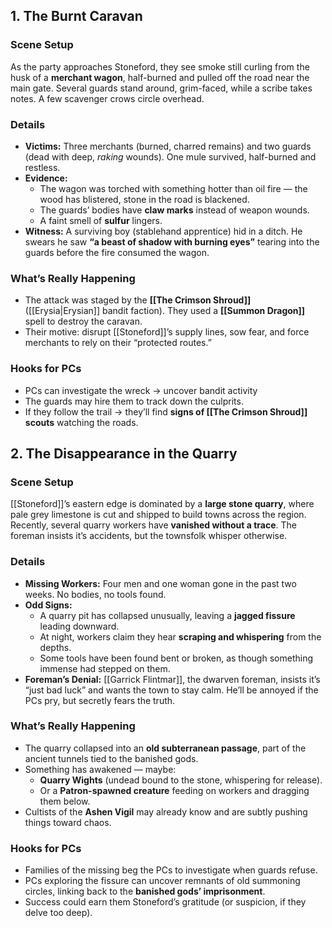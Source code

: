 ## 1. **The Burnt Caravan**

### Scene Setup

As the party approaches Stoneford, they see smoke still curling from the husk of a **merchant wagon**, half-burned and pulled off the road near the main gate. Several guards stand around, grim-faced, while a scribe takes notes. A few scavenger crows circle overhead.

### Details

- **Victims:** Three merchants (burned, charred remains) and two guards (dead with deep, _raking_ wounds). One mule survived, half-burned and restless.
- **Evidence:**
    - The wagon was torched with something hotter than oil fire — the wood has blistered, stone in the road is blackened.
    - The guards’ bodies have **claw marks** instead of weapon wounds.
    - A faint smell of **sulfur** lingers.
- **Witness:** A surviving boy (stablehand apprentice) hid in a ditch. He swears he saw **“a beast of shadow with burning eyes”** tearing into the guards before the fire consumed the wagon.
### What’s Really Happening

- The attack was staged by the **[[The Crimson Shroud]]** ([[Erysia|Erysian]] bandit faction). They used a **[[Summon Dragon]]** spell to destroy the caravan.
- Their motive: disrupt [[Stoneford]]’s supply lines, sow fear, and force merchants to rely on their “protected routes.”
### Hooks for PCs

- PCs can investigate the wreck → uncover bandit activity
- The guards may hire them to track down the culprits.
- If they follow the trail → they’ll find **signs of [[The Crimson Shroud]] scouts** watching the roads.
## 2. **The Disappearance in the Quarry**

### Scene Setup

[[Stoneford]]’s eastern edge is dominated by a **large stone quarry**, where pale grey limestone is cut and shipped to build towns across the region. Recently, several quarry workers have **vanished without a trace**. The foreman insists it’s accidents, but the townsfolk whisper otherwise.

### Details

- **Missing Workers:** Four men and one woman gone in the past two weeks. No bodies, no tools found.
- **Odd Signs:**
    - A quarry pit has collapsed unusually, leaving a **jagged fissure** leading downward.
    - At night, workers claim they hear **scraping and whispering** from the depths.
    - Some tools have been found bent or broken, as though something immense had stepped on them.
- **Foreman’s Denial:** [[Garrick Flintmar]], the dwarven foreman, insists it’s “just bad luck” and wants the town to stay calm. He’ll be annoyed if the PCs pry, but secretly fears the truth.

### What’s Really Happening

- The quarry collapsed into an **old subterranean passage**, part of the ancient tunnels tied to the banished gods.
- Something has awakened — maybe:
    - **Quarry Wights** (undead bound to the stone, whispering for release).
    - Or a **Patron-spawned creature** feeding on workers and dragging them below.
- Cultists of the **Ashen Vigil** may already know and are subtly pushing things toward chaos.

### Hooks for PCs

- Families of the missing beg the PCs to investigate when guards refuse.
- PCs exploring the fissure can uncover remnants of old summoning circles, linking back to the **banished gods’ imprisonment**.
- Success could earn them Stoneford’s gratitude (or suspicion, if they delve too deep).